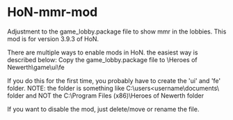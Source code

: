 # HoN-mmr-mod
Adjustment to the game_lobby.package file to show mmr in the lobbies. This mod is for version 3.9.3 of HoN.

There are multiple ways to enable mods in HoN. the easiest way is described below:
Copy the game_lobby.package file to <your documents>\Heroes of Newerth\game\ui\fe

If you do this for the first time, you probably have to create the 'ui' and 'fe' folder.
NOTE: the <your documents> folder is something like C:\users\<username\documents\ folder and NOT the C:\Program Files (x86)\Heroes of Newerth folder

If you want to disable the mod, just delete/move or rename the file.
